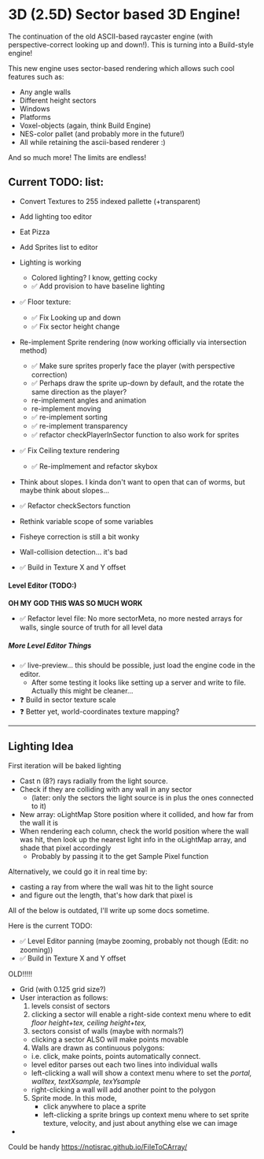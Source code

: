 # 3D (2.5D) Sector based 3D Engine!

The continuation of the old ASCII-based raycaster engine (with perspective-correct looking up and down!). This is turning into a Build-style engine!

This new engine uses sector-based rendering which allows such cool features such as:

- Any angle walls
- Different height sectors
- Windows
- Platforms
- Voxel-objects (again, think Build Engine)
- NES-color pallet (and probably more in the future!)
- All while retaining the ascii-based renderer :)

And so much more! The limits are endless!


## Current TODO: list:

- Convert Textures to 255 indexed pallette (+transparent)
- Add lighting too editor
- Eat Pizza
- Add Sprites list to editor


- Lighting is working
  - Colored lighting? I know, getting cocky
  - ✅ Add provision to have baseline lighting


- ✅ Floor texture:
  - ✅ Fix Looking up and down
  - ✅ Fix sector height change
- Re-implement Sprite rendering (now working officially via intersection method)
  - ✅ Make sure sprites properly face the player (with perspective correction)
  - ✅ Perhaps draw the sprite up-down by default, and the rotate the same direction as the player?
  - re-implement angles and animation
  - re-implement moving
  - ✅ re-implement sorting 
  - ✅ re-implement transparency
  - ✅ refactor checkPlayerInSector function to also work for sprites
- ✅ Fix Ceiling texture rendering
  - ✅ Re-implmement and refactor skybox
- Think about slopes. I kinda don't want to open that can of worms, but maybe think about slopes...

- ✅ Refactor checkSectors function
- Rethink variable scope of some variables
- Fisheye correction is still a bit wonky
- Wall-collision detection... it's bad
- ✅ Build in Texture X and Y offset

#### Level Editor (TODO:)
**OH MY GOD THIS WAS SO MUCH WORK**
- ✅ Refactor level file: No more sectorMeta, no more nested arrays for walls, single source of truth for all level data 

##### More Level Editor Things
- ✅ live-preview... this should be possible, just load the engine code in the editor. 
  - After some testing it looks like setting up a server and write to file. Actually this might be cleaner...
- ❓ Build in sector texture scale
- ❓ Better yet, world-coordinates texture mapping?


----


## Lighting Idea

First iteration will be baked lighting
- Cast n (8?) rays radially from the light source. 
- Check if they are colliding with any wall in any sector 
  - (later: only the sectors the light source is in plus the ones connected to it)
- New array:  oLightMap Store position where it collided, and how far from the wall it is
- When rendering each column, check the world position where the wall was hit, then look up the nearest light info in the oLightMap array, and shade that pixel accordingly
  - Probably by passing it to the get Sample Pixel function 


Alternatively, we could go it in real time by:
- casting a ray from where the wall was hit to the light source
- and figure out the length, that's how dark that pixel is



All of the below is outdated, I'll write up some docs sometime.

Here is the current TODO:
- ✅ Level Editor panning (maybe zooming, probably not though (Edit: no zooming))
- ✅ Build in Texture X and Y offset




OLD!!!!!
- Grid (with 0.125 grid size?)
- User interaction as follows:
  1. levels consist of sectors
  2. clicking a sector will enable a right-side context menu where to edit *floor height+tex, ceiling height+tex,*
  3. sectors consist of walls (maybe with normals?)
    - clicking a sector ALSO will make points movable
  4. Walls are drawn as continuous polygons: 
    - i.e. click, make points, points automatically connect. 
    - level editor parses out each two lines into individual walls
    - left-clicking a wall will show a context menu where to set the *portal, walltex, textXsample, texYsample*
    - right-clicking a wall will add another point to the polygon
  5. Sprite mode. In this mode,
     -  click anywhere to place a sprite
     -  left-clicking a sprite brings up context menu where to set sprite texture, velocity, and just about anything else we can image
-  



Could be handy https://notisrac.github.io/FileToCArray/